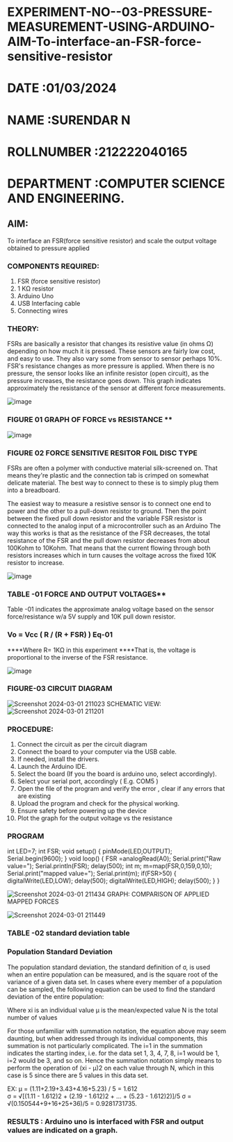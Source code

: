 # EXPERIMENT-NO--03-PRESSURE-MEASUREMENT-USING-ARDUINO-AIM-To-interface-an-FSR-force-sensitive-resistor

# DATE :01/03/2024
# NAME :SURENDAR N
# ROLLNUMBER :212222040165
# DEPARTMENT :COMPUTER SCIENCE AND ENGINEERING.
## AIM: 
To interface an FSR(force sensitive resistor) and scale the output voltage obtained to pressure applied 
 
### COMPONENTS REQUIRED:
1.	FSR  (force sensitive resistor)
2.	1 KΩ resistor 
3.	Arduino Uno 
4.	USB Interfacing cable 
5.	Connecting wires 


### THEORY: 
FSRs are basically a resistor that changes its resistive value (in ohms Ω) depending on how much it is pressed. These sensors are fairly low cost, and easy to use. They also vary some from sensor to sensor perhaps 10%. FSR's resistance changes as more pressure is applied. When there is no pressure, the sensor looks like an infinite resistor (open circuit), as the pressure increases, the resistance goes down. This graph indicates approximately the resistance of the sensor at different force measurements.
 

![image](https://user-images.githubusercontent.com/36288975/163532939-d6888ae1-4068-4d83-86a7-fc4c32d5179e.png)

### FIGURE 01 GRAPH OF FORCE vs RESISTANCE **




![image](https://user-images.githubusercontent.com/36288975/163532957-82d57567-a1c3-48c5-8a87-7ea66d6fca49.png)




### FIGURE 02 FORCE SENSITIVE RESITOR FOIL DISC TYPE  

FSRs are often a polymer with conductive material silk-screened on. That means they're plastic and the connection tab is crimped on somewhat delicate material. The best way to connect to these is to simply plug them into a breadboard.

The easiest way to measure a resistive sensor is to connect one end to power and the other to a pull-down resistor to ground. Then the point between the fixed pull down resistor and the variable FSR resistor is connected to the analog input of a microcontroller such as an Arduino The way this works is that as the resistance of the FSR decreases, the total resistance of the FSR and the pull down resistor decreases from about 100Kohm to 10Kohm. That means that the current flowing through both resistors increases which in turn causes the voltage across the fixed 10K resistor to increase.

 ![image](https://user-images.githubusercontent.com/36288975/163532972-2b909551-12c9-485d-adb1-d1e988d557bd.png)

### TABLE -01 FORCE AND OUTPUT VOLTAGES**
	
  Table -01 indicates the approximate analog voltage based on the sensor force/resistance w/a 5V supply and 10K pull down resistor.

### Vo = Vcc ( R / (R + FSR) )								Eq-01

****Where R= 1KΩ in this experiment 
****That is, the voltage is proportional to the inverse of the FSR resistance.










![image](https://user-images.githubusercontent.com/36288975/163532979-a2a5cb5c-f495-442c-843e-bebb82737a35.png)



### FIGURE-03 CIRCUIT DIAGRAM
![Screenshot 2024-03-01 211023](https://github.com/SurendarNehru/EXPERIMENT-NO--04-PRESSURE-MEASUREMENT-USING-ARDUINO-AIM-To-interface-an-FSR-force-sensitive-resist/assets/119476295/b936f54a-6ae4-4c01-bfb8-460c9f27e52e)
SCHEMATIC VIEW:
![Screenshot 2024-03-01 211201](https://github.com/SurendarNehru/EXPERIMENT-NO--04-PRESSURE-MEASUREMENT-USING-ARDUINO-AIM-To-interface-an-FSR-force-sensitive-resist/assets/119476295/e5a773d1-085d-4619-a93b-5fc9676381b0)



### PROCEDURE:
1.	Connect the circuit as per the circuit diagram 
2.	Connect the board to your computer via the USB cable.
3.	If needed, install the drivers.
4.	Launch the Arduino IDE.
5.	Select the board (If you the board is arduino uno, select accordingly).
6.	Select your serial port, accordingly ( E.g. COM5 )
7.	Open the file of the program  and verify the error , clear if any errors that are existing 
8.	Upload the program and check for the physical working. 
9.	Ensure safety before powering up the device 
10.	Plot the graph for the output voltage vs the resistance 


### PROGRAM 
int LED=7;
int FSR;
void setup()
{
  pinMode(LED,OUTPUT);
  Serial.begin(9600);
}
void loop()
{
  FSR =analogRead(A0);
  Serial.print("Raw value=");
  Serial.println(FSR);
  delay(500);
  int m;
  m=map(FSR,0,159,0,10);
  Serial.print("mapped value=");
  Serial.print(m);
  if(FSR>50)
  {
    digitalWrite(LED,LOW);
    delay(500);
    digitalWrite(LED,HIGH);
    delay(500);
  }
}
 
 
 
 
 
 
 
 
 
 
 
 
 
 
![Screenshot 2024-03-01 211434](https://github.com/SurendarNehru/EXPERIMENT-NO--04-PRESSURE-MEASUREMENT-USING-ARDUINO-AIM-To-interface-an-FSR-force-sensitive-resist/assets/119476295/d8551196-cce7-44e7-a88a-e4267b49d35b)
GRAPH: COMPARISON OF APPLIED MAPPED FORCES

![Screenshot 2024-03-01 211449](https://github.com/SurendarNehru/EXPERIMENT-NO--04-PRESSURE-MEASUREMENT-USING-ARDUINO-AIM-To-interface-an-FSR-force-sensitive-resist/assets/119476295/586c3c93-167b-4738-8682-5e10fcec6608)



### TABLE -02 standard deviation table 
### Population Standard Deviation
The population standard deviation, the standard definition of σ, is used when an entire population can be measured, and is the square root of the variance of a given data set. In cases where every member of a population can be sampled, the following equation can be used to find the standard deviation of the entire population:



Where
xi is an individual value
μ is the mean/expected value
N is the total number of values

For those unfamiliar with summation notation, the equation above may seem daunting, but when addressed through its individual components, this summation is not particularly complicated. The i=1 in the summation indicates the starting index, i.e. for the data set 1, 3, 4, 7, 8, i=1 would be 1, i=2 would be 3, and so on. Hence the summation notation simply means to perform the operation of (xi - μ)2 on each value through N, which in this case is 5 since there are 5 values in this data set.

EX:           μ = (1.11+2.19+3.43+4.16+5.23) / 5 = 1.612      
σ = √[(1.11 - 1.612)2 + (2.19 - 1.612)2 + ... + (5.23 - 1.612)2)]/5
σ = √(0.150544+9+16+25+36)/5 = 0.9281731735.















### RESULTS : Arduino uno is interfaced with FSR and output values are indicated on a graph.
